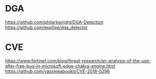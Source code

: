 # DGA

https://github.com/philarkwright/DGA-Detection	<br />
https://github.com/exp0se/dga_detector <br />

# CVE

https://www.fortinet.com/blog/threat-research/an-analysis-of-the-use-after-free-bug-in-microsoft-edge-chakra-engine.html <br />
https://github.com/yassineaboukir/CVE-2018-0296  <br />

